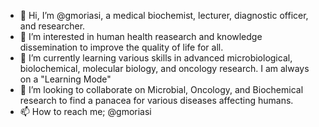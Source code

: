 - 👋 Hi, I’m @gmoriasi, a medical biochemist, lecturer, diagnostic officer, and researcher.
- 👀 I’m interested in human health reasearch and knowledge dissemination to improve the quality of life for all.
- 🌱 I’m currently learning various skills in advanced microbiological, biolochemical, molecular biology, and oncology research. I am always on a "Learning Mode"
- 💞️ I’m looking to collaborate on Microbial, Oncology, and Biochemical research to find a panacea for various diseases affecting humans.
- 📫 How to reach me; @gmoriasi

<!---
gmoriasi/gmoriasi is a ✨ special ✨ repository because its `README.md` (this file) appears on your GitHub profile.
You can click the Preview link to take a look at your changes.
--->
